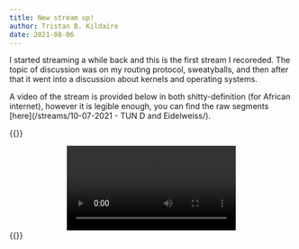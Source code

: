 ```yaml
---
title: New stream up!
author: Tristan B. Kildaire
date: 2021-08-06
---
```


I started streaming a while back and this is the first stream I recoreded. The topic of discussion was on my routing protocol, sweatyballs,
and then after that it went into a discussion about kernels and operating systems.

A video of the stream is provided below in both shitty-definition (for African internet), however it is legible enough, you can find the raw segments [here](/streams/10-07-2021 - TUN D and Eidelweiss/).

{{<bruh>}}
<center>
    <video src="/streams/10-07-2021 - TUN D and Eidelweiss/stream.webm" controls></video>
</center>
{{</bruh>}}